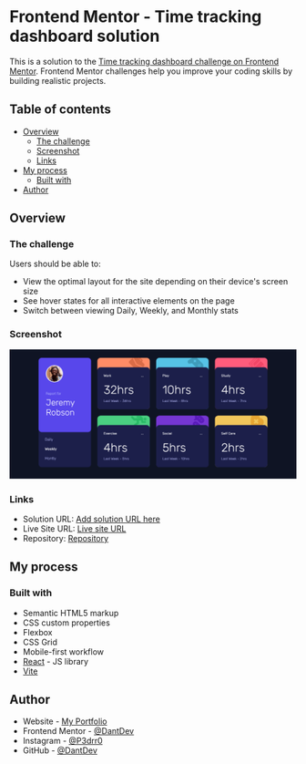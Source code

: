 # Frontend Mentor - Time tracking dashboard solution

This is a solution to the [Time tracking dashboard challenge on Frontend Mentor](https://www.frontendmentor.io/challenges/time-tracking-dashboard-UIQ7167Jw). Frontend Mentor challenges help you improve your coding skills by building realistic projects.

## Table of contents

- [Overview](#overview)
  - [The challenge](#the-challenge)
  - [Screenshot](#screenshot)
  - [Links](#links)
- [My process](#my-process)
  - [Built with](#built-with)
- [Author](#author)

## Overview

### The challenge

Users should be able to:

- View the optimal layout for the site depending on their device's screen size
- See hover states for all interactive elements on the page
- Switch between viewing Daily, Weekly, and Monthly stats

### Screenshot

![](./Screenshot.png)

### Links

- Solution URL: [Add solution URL here](https://your-solution-url.com)
- Live Site URL: [Live site URL](https://regal-puppy-d43b79.netlify.app/)
- Repository: [Repository](https://github.com/DantDev/time-tracking)

## My process

### Built with

- Semantic HTML5 markup
- CSS custom properties
- Flexbox
- CSS Grid
- Mobile-first workflow
- [React](https://reactjs.org/) - JS library
- [Vite](https://vitejs.dev/)

## Author

- Website - [My Portfolio](https://wondrous-chaja-b0f2e7.netlify.app/projects)
- Frontend Mentor - [@DantDev](https://www.frontendmentor.io/profile/DantDev)
- Instagram - [@P3drr0](https://www.instagram.com/p3drr0)
- GitHub - [@DantDev](https://github.com/DantDev)
